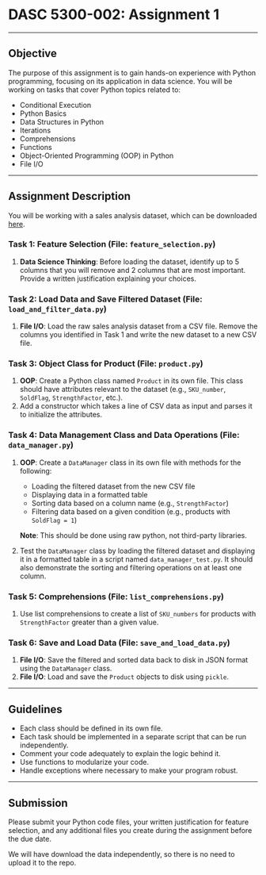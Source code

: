 
# DASC 5300-002: Assignment 1

---

## Objective

The purpose of this assignment is to gain hands-on experience with Python programming, focusing on its application in data science. You will be working on tasks that cover Python topics related to:

- Conditional Execution
- Python Basics
- Data Structures in Python
- Iterations
- Comprehensions
- Functions
- Object-Oriented Programming (OOP) in Python
- File I/O

---

## Assignment Description

You will be working with a sales analysis dataset, which can be downloaded [here](https://www.kaggle.com/datasets/flenderson/sales-analysis).

### Task 1: Feature Selection (File: `feature_selection.py`)

1. **Data Science Thinking**: Before loading the dataset, identify up to 5 columns that you will remove and 2 columns that are most important. Provide a written justification explaining your choices.

### Task 2: Load Data and Save Filtered Dataset (File: `load_and_filter_data.py`)

1. **File I/O**: Load the raw sales analysis dataset from a CSV file. Remove the columns you identified in Task 1 and write the new dataset to a new CSV file.

### Task 3: Object Class for Product (File: `product.py`)

1. **OOP**: Create a Python class named `Product` in its own file. This class should have attributes relevant to the dataset (e.g., `SKU_number`, `SoldFlag`, `StrengthFactor`, etc.).
2. Add a constructor which takes a line of CSV data as input and parses it to initialize the attributes.

### Task 4: Data Management Class and Data Operations (File: `data_manager.py`)

1. **OOP**: Create a `DataManager` class in its own file with methods for the following:
    - Loading the filtered dataset from the new CSV file
    - Displaying data in a formatted table
    - Sorting data based on a column name (e.g., `StrengthFactor`)
    - Filtering data based on a given condition (e.g., products with `SoldFlag = 1`)

    **Note**: This should be done using raw python, not third-party libraries.

2. Test the `DataManager` class by loading the filtered dataset and displaying it in a formatted table in a script named `data_manager_test.py`. It should also demonstrate the sorting and filtering operations on at least one column.

### Task 5: Comprehensions (File: `list_comprehensions.py`)

1. Use list comprehensions to create a list of `SKU_numbers` for products with `StrengthFactor` greater than a given value.

### Task 6: Save and Load Data (File: `save_and_load_data.py`)

1. **File I/O**: Save the filtered and sorted data back to disk in JSON format using the `DataManager` class.
2. **File I/O**: Load and save the `Product` objects to disk using `pickle`.

---

## Guidelines

- Each class should be defined in its own file.
- Each task should be implemented in a separate script that can be run independently.
- Comment your code adequately to explain the logic behind it.
- Use functions to modularize your code.
- Handle exceptions where necessary to make your program robust.

---

## Submission

Please submit your Python code files, your written justification for feature selection, and any additional files you create during the assignment before the due date.

We will have download the data independently, so there is no need to upload it to the repo.
